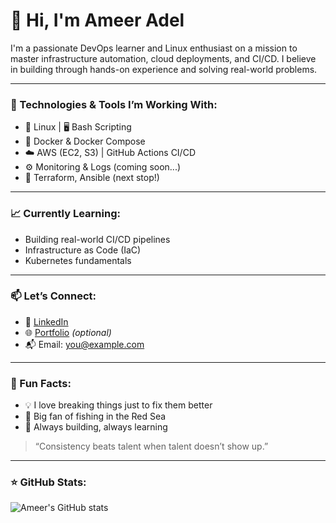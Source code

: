 # 👋 Hi, I'm Ameer Adel

I'm a passionate DevOps learner and Linux enthusiast on a mission to master infrastructure automation, cloud deployments, and CI/CD. I believe in building through hands-on experience and solving real-world problems.

---

### 🔧 Technologies & Tools I’m Working With:
- 🐧 Linux | 🖥️ Bash Scripting
- 🐳 Docker & Docker Compose
- ☁️ AWS (EC2, S3) | GitHub Actions CI/CD
- ⚙️ Monitoring & Logs (coming soon...)
- 🧰 Terraform, Ansible (next stop!)

---

### 📈 Currently Learning:
- Building real-world CI/CD pipelines
- Infrastructure as Code (IaC)
- Kubernetes fundamentals

---

### 📫 Let’s Connect:
- 💼 [LinkedIn](https://www.linkedin.com/in/your-profile)
- 🌐 [Portfolio](https://yourwebsite.com) *(optional)*
- 📬 Email: you@example.com

---

### 📌 Fun Facts:
- 💡 I love breaking things just to fix them better
- 🎣 Big fan of fishing in the Red Sea
- 🧠 Always building, always learning

> “Consistency beats talent when talent doesn’t show up.”

---

### ⭐️ GitHub Stats:
![Ameer's GitHub stats](https://github-readme-stats.vercel.app/api?username=ameeradel&show_icons=true&theme=tokyonight)

